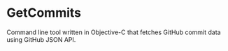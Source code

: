 # GetCommits
Command line tool written in Objective-C that fetches GitHub commit data using GitHub JSON API.
